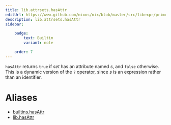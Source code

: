```yaml
---
title: lib.attrsets.hasAttr
editUrl: https://www.github.com/nixos/nix/blob/master/src/libexpr/primops.cc
description: lib.attrsets.hasAttr
sidebar:

    badge:
        text: Builtin
        variant: note

    order: 7
---
```


`hasAttr` returns `true` if *set* has an attribute named *s*, and
`false` otherwise. This is a dynamic version of the `?` operator,
since *s* is an expression rather than an identifier.


# Aliases

- [builtins.hasAttr](/reference/builtinshasAttr)
- [lib.hasAttr](/reference/libhasAttr)


